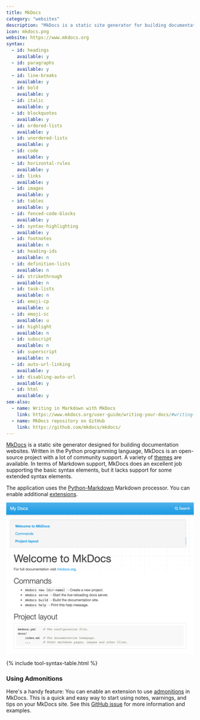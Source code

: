 ```yaml
---
title: MkDocs
category: "websites"
description: "MkDocs is a static site generator for building documentation websites."
icon: mkdocs.png
website: https://www.mkdocs.org
syntax:
  - id: headings
    available: y
  - id: paragraphs
    available: y
  - id: line-breaks
    available: y
  - id: bold
    available: y
  - id: italic
    available: y
  - id: blockquotes
    available: y
  - id: ordered-lists
    available: y
  - id: unordered-lists
    available: y
  - id: code
    available: y
  - id: horizontal-rules
    available: y
  - id: links
    available: y
  - id: images
    available: y
  - id: tables
    available: y
  - id: fenced-code-blocks
    available: y
  - id: syntax-highlighting
    available: y
  - id: footnotes
    available: n
  - id: heading-ids
    available: n
  - id: definition-lists
    available: n
  - id: strikethrough
    available: n
  - id: task-lists
    available: n
  - id: emoji-cp
    available: u
  - id: emoji-sc
    available: u
  - id: highlight
    available: n
  - id: subscript
    available: n
  - id: superscript
    available: n
  - id: auto-url-linking
    available: y
  - id: disabling-auto-url
    available: y
  - id: html
    available: y
see-also:
  - name: Writing in Markdown with MkDocs
    link: https://www.mkdocs.org/user-guide/writing-your-docs/#writing-with-markdown
  - name: MkDocs repository on GitHub
    link: https://github.com/mkdocs/mkdocs/
---
```


[MkDocs](https://www.mkdocs.org) is a static site generator designed for building documentation websites.  Written in the Python programming language, MkDocs is an open-source project with a lot of community support. A variety of [themes](https://github.com/mkdocs/mkdocs/wiki/MkDocs-Themes) are available. In terms of Markdown support, MkDocs does an excellent job supporting the basic syntax elements, but it lacks support for some extended syntax elements.

The application uses the [Python-Markdown](https://python-markdown.github.io/) Markdown processor. You can enable additional [extensions](https://www.mkdocs.org/user-guide/configuration/#markdown_extensions).

![A newly deployed MkDocs site](../assets/images/tools/mkdocs.png)

{% include tool-syntax-table.html %}

### Using Admonitions

Here's a handy feature: You can enable an extension to use [admonitions](https://python-markdown.github.io/extensions/admonition/) in MkDocs. This is a quick and easy way to start using notes, warnings, and tips on your MkDocs site. See this [GitHub issue](https://github.com/mkdocs/mkdocs/issues/1659) for more information and examples.
